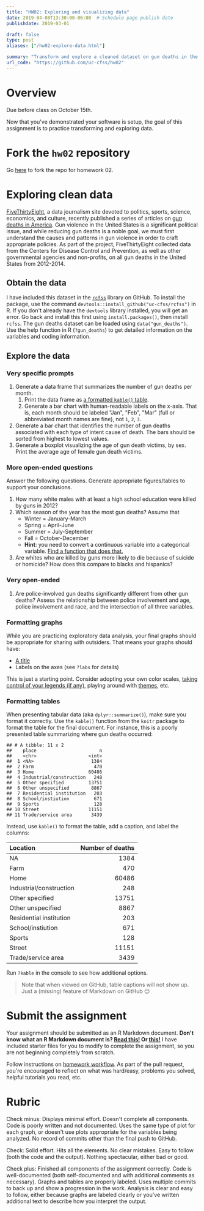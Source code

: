 ```yaml
---
title: "HW02: Exploring and visualizing data"
date: 2019-04-08T13:30:00-06:00  # Schedule page publish date
publishdate: 2019-03-01

draft: false
type: post
aliases: ["/hw02-explore-data.html"]

summary: "Transform and explore a cleaned dataset on gun deaths in the United States."
url_code: "https://github.com/uc-cfss/hw02"
---
```




# Overview

Due before class on October 15th.

Now that you've demonstrated your software is setup, the goal of this assignment is to practice transforming and exploring data.

# Fork the `hw02` repository

Go [here](https://github.com/uc-cfss/hw02) to fork the repo for homework 02.

# Exploring clean data

[FiveThirtyEight](http://fivethirtyeight.com/), a data journalism site devoted to politics, sports, science, economics, and culture, recently published a series of articles on [gun deaths in America](http://fivethirtyeight.com/features/gun-deaths-introduction/). Gun violence in the United States is a significant political issue, and while reducing gun deaths is a noble goal, we must first understand the causes and patterns in gun violence in order to craft appropriate policies. As part of the project, FiveThirtyEight collected data from the Centers for Disease Control and Prevention, as well as other governmental agencies and non-profits, on all gun deaths in the United States from 2012-2014.

## Obtain the data

I have included this dataset in the [`rcfss`](https://github.com/uc-cfss/rcfss) library on GitHub. To install the package, use the command `devtools::install_github("uc-cfss/rcfss")` in R. If you don't already have the `devtools` library installed, you will get an error. Go back and install this first using `install.packages()`, then install `rcfss`. The gun deaths dataset can be loaded using `data("gun_deaths")`. Use the help function in R (`?gun_deaths`) to get detailed information on the variables and coding information.

## Explore the data

### Very specific prompts

1. Generate a data frame that summarizes the number of gun deaths per month.
    1. Print the data frame as [a formatted `kable()` table](#formatting-tables).
    1. Generate a bar chart with human-readable labels on the x-axis. That is, each month should be labeled "Jan", "Feb", "Mar" (full or abbreviated month names are fine), not `1`, `2`, `3`.
1. Generate a bar chart that identifies the number of gun deaths associated with each type of intent cause of death. The bars should be sorted from highest to lowest values.
1. Generate a boxplot visualizing the age of gun death victims, by sex. Print the average age of female gun death victims.

### More open-ended questions

Answer the following questions. Generate appropriate figures/tables to support your conclusions.

1. How many white males with at least a high school education were killed by guns in 2012?
1. Which season of the year has the most gun deaths? Assume that
    * Winter = January-March
    * Spring = April-June
    * Summer = July-September
    * Fall = October-December
    * **Hint**: you need to convert a continuous variable into a categorical variable. [Find a function that does that.](https://www.google.com)
1. Are whites who are killed by guns more likely to die because of suicide or homicide? How does this compare to blacks and hispanics?

### Very open-ended

1. Are police-involved gun deaths significantly different from other gun deaths? Assess the relationship between police involvement and age, police involvement and race, and the intersection of all three variables.

### Formatting graphs

While you are practicing exploratory data analysis, your final graphs should be appropriate for sharing with outsiders. That means your graphs should have:

* [A title](http://r4ds.had.co.nz/graphics-for-communication.html#label)
* Labels on the axes (see `?labs` for details)

This is just a starting point. Consider adopting your own color scales, [taking control of your legends (if any)](http://www.cookbook-r.com/Graphs/Legends_(ggplot2)/), playing around with [themes](https://ggplot2.tidyverse.org/reference/index.html#section-themes), etc.

### Formatting tables

When presenting tabular data (aka `dplyr::summarize()`), make sure you format it correctly. Use the `kable()` function from the `knitr` package to format the table for the final document. For instance, this is a poorly presented table summarizing where gun deaths occurred:




```
## # A tibble: 11 x 2
##    place                       n
##    <chr>                   <int>
##  1 <NA>                     1384
##  2 Farm                      470
##  3 Home                    60486
##  4 Industrial/construction   248
##  5 Other specified         13751
##  6 Other unspecified        8867
##  7 Residential institution   203
##  8 School/instiution         671
##  9 Sports                    128
## 10 Street                  11151
## 11 Trade/service area       3439
```

Instead, use `kable()` to format the table, add a caption, and label the columns:


|Location                | Number of deaths|
|:-----------------------|----------------:|
|NA                      |             1384|
|Farm                    |              470|
|Home                    |            60486|
|Industrial/construction |              248|
|Other specified         |            13751|
|Other unspecified       |             8867|
|Residential institution |              203|
|School/instiution       |              671|
|Sports                  |              128|
|Street                  |            11151|
|Trade/service area      |             3439|

Run `?kable` in the console to see how additional options.

> Note that when viewed on GitHub, table captions will not show up. Just a (missing) feature of Markdown on GitHub 😔

# Submit the assignment

Your assignment should be submitted as an R Markdown document. **Don't know what an R Markdown document is? [Read this!](http://rmarkdown.rstudio.com/lesson-1.html) Or [this!](http://r4ds.had.co.nz/r-markdown.html)** I have included starter files for you to modify to complete the assignment, so you are not beginning completely from scratch.

Follow instructions on [homework workflow](/faq/homework-guidelines/#homework-workflow). As part of the pull request, you're encouraged to reflect on what was hard/easy, problems you solved, helpful tutorials you read, etc.

# Rubric

Check minus: Displays minimal effort. Doesn't complete all components. Code is poorly written and not documented. Uses the same type of plot for each graph, or doesn't use plots appropriate for the variables being analyzed. No record of commits other than the final push to GitHub.

Check: Solid effort. Hits all the elements. No clear mistakes. Easy to follow (both the code and the output). Nothing spectacular, either bad or good.

Check plus: Finished all components of the assignment correctly. Code is well-documented (both self-documented and with additional comments as necessary). Graphs and tables are properly labeled. Uses multiple commits to back up and show a progression in the work. Analysis is clear and easy to follow, either because graphs are labeled clearly or you've written additional text to describe how you interpret the output.
